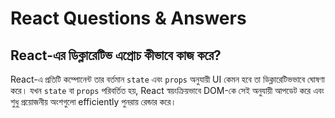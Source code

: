 # React Questions & Answers

## React-এর ডিক্লারেটিভ এপ্রোচ কীভাবে কাজ করে?

React-এ প্রতিটি কম্পোনেন্ট তার বর্তমান `state` এবং `props` অনুযায়ী UI কেমন হবে তা ডিক্লারেটিভভাবে ঘোষণা করে। যখন `state` বা `props` পরিবর্তিত হয়, React স্বয়ংক্রিয়ভাবে DOM-কে সেই অনুযায়ী আপডেট করে এবং শুধু প্রয়োজনীয় অংশগুলো efficiently পুনরায় রেন্ডার করে।
